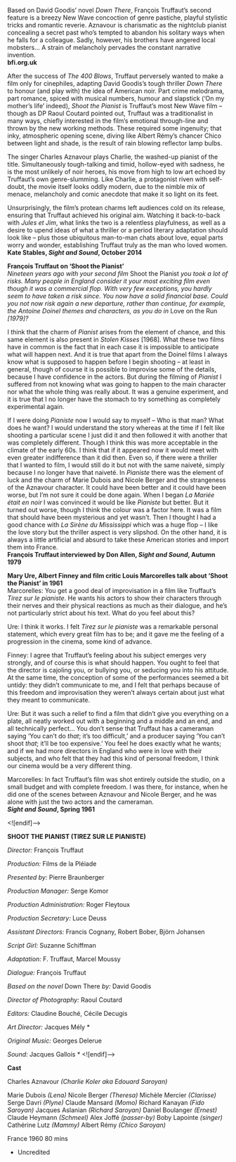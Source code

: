 
Based on David Goodis’ novel _Down There_, François Truffaut’s second feature is a breezy New Wave concoction of genre pastiche, playful stylistic tricks and romantic reverie. Aznavour is charismatic as the nightclub pianist concealing a secret past who’s tempted to abandon his solitary ways when he falls for a colleague. Sadly, however, his brothers have angered local mobsters... A strain of melancholy pervades the constant narrative invention.<br>
**bfi.org.uk**<br>

After the success of _The 400 Blows_, Truffaut perversely wanted to make a film only for cinephiles, adapting David Goodis’s tough thriller _Down There_ to honour (and play with) the idea of American noir. Part crime melodrama, part romance, spiced with musical numbers, humour and slapstick (‘On my mother’s life’ indeed), _Shoot the Pianist_ is Truffaut’s most New Wave film – though as DP Raoul Coutard pointed out, Truffaut was a traditionalist in many ways, chiefly interested in the film’s emotional through-line and thrown by the new working methods. These required some ingenuity; that inky, atmospheric opening scene, diving like Albert Rémy’s chancer Chico between light and shade, is the result of rain blowing reflector lamp bulbs.

The singer Charles Aznavour plays Charlie, the washed-up pianist of the title. Simultaneously tough-talking and timid, hollow-eyed with sadness, he is the most unlikely of noir heroes, his move from high to low art echoed by Truffaut’s own genre-slumming. Like Charlie, a protagonist riven with self-doubt, the movie itself looks oddly modern, due to the nimble mix of menace, melancholy and comic anecdote that make it so light on its feet.

Unsurprisingly, the film’s protean charms left audiences cold on its release, ensuring that Truffaut achieved his original aim. Watching it back-to-back with _Jules et Jim_, what links the two is a relentless playfulness, as well as a desire to upend ideas of what a thriller or a period literary adaptation should look like – plus those ubiquitous man-to-man chats about love, equal parts worry and wonder, establishing Truffaut truly as the man who loved women.<br>
**Kate Stables, _Sight and Sound_, October 2014**

**François Truffaut on ‘Shoot the Pianist’**<br>
_Nineteen years ago with your second film_ Shoot the Pianist _you took a lot of risks. Many people in England consider it your most exciting film even though it was a commercial flop. With very few exceptions, you hardly seem to have taken a risk since. You now have a solid financial base. Could you not now risk again a new departure, rather than continue, for example, the Antoine Doinel themes and characters, as you do in_ Love on the Run _[1979]?_

I think that the charm of _Pianist_ arises from the element of chance, and this same element is also present in _Stolen Kisses_ [1968]. What these two films have in common is the fact that in each case it is impossible to anticipate what will happen next. And it is true that apart from the Doinel films I always know what is supposed to happen before I begin shooting – at least in general, though of course it is possible to improvise some of the details, because I have confidence in the actors. But during the filming of _Pianist_ I suffered from not knowing what was going to happen to the main character nor what the whole thing was really about. It was a genuine experiment, and it is true that I no longer have the stomach to try something as completely experimental again.

If I were doing _Pianiste_ now I would say to myself – Who is that man? What does he want? I would understand the story whereas at the time if I felt like shooting a particular scene I just did it and then followed it with another that was completely different. Though I think this was more acceptable in the climate of the early 60s. I think that if it appeared now it would meet with even greater indifference than it did then. Even so, if there were a thriller that I wanted to film, I would still do it but not with the same naiveté, simply because I no longer have that naiveté. In _Pianiste_ there was the element of luck and the charm of Marie Dubois and Nicole Berger and the strangeness of the Aznavour character. It could have been better and it could have been worse, but I’m not sure it could be done again. When I began _La Mariée était en noir_ I was convinced it would be like _Pianiste_ but better. But it turned out worse, though I think the colour was a factor here. It was a film that should have been mysterious and yet wasn’t. Then I thought I had a good chance with _La Sirène du Mississippi_ which was a huge flop – I like the love story but the thriller aspect is very slipshod. On the other hand, it is always a little artificial and absurd to take these American stories and import them into France.<br>
**François Truffaut interviewed by Don Allen, _Sight and Sound_, Autumn 1979**<br>

**Mary Ure, Albert Finney and film critic Louis Marcorelles talk about ‘Shoot the Pianist’ in 1961**<br>
Marcorelles: You get a good deal of improvisation in a film like Truffaut’s _Tirez sur Ie pianiste_. He wants his actors to show their characters through their nerves and their physical reactions as much as their dialogue, and he’s not particularly strict about his text. What do you feel about this?

Ure: I think it works. I felt _Tirez sur le pianiste_ was a remarkable personal statement, which every great film has to be; and it gave me the feeling of a progression in the cinema, some kind of advance.

Finney: I agree that Truffaut’s feeling about his subject emerges very strongly, and of course this is what should happen. You ought to feel that the director is cajoling you, or bullying you, or seducing you into his attitude. At the same time, the conception of some of the performances seemed a bit untidy: they didn’t communicate to me, and I felt that perhaps because of this freedom and improvisation they weren’t always certain about just what they meant to communicate.

Ure: But it was such a relief to find a film that didn’t give you everything on a plate, all neatly worked out with a beginning and a middle and an end, and all technically perfect... You don’t sense that Truffaut has a cameraman saying ‘You can’t do _that_; it’s too difficult,’ and a producer saying ‘You can’t shoot _that_; it’ll be too expensive.’ You feel he does exactly what he wants; and if we had more directors in England who were in love with their subjects, and who felt that they had this kind of personal freedom, I think our cinema would be a very different thing.

Marcorelles: In fact Truffaut’s film was shot entirely outside the studio, on a small budget and with complete freedom. I was there, for instance, when he did one of the scenes between Aznavour and Nicole Berger, and he was alone with just the two actors and the cameraman.<br>
**_Sight and Sound_, Spring 1961**<br>

<![endif]-->

**SHOOT THE PIANIST (TIREZ SUR LE PIANISTE)**

_Director:_ François Truffaut

_Production:_ Films de la Pléiade

_Presented by:_ Pierre Braunberger

_Production Manager:_ Serge Komor

_Production Administration:_ Roger Fleytoux

_Production Secretary:_ Luce Deuss

_Assistant Directors:_ Francis Cognany, Robert Bober, Björn Johansen

_Script Girl:_ Suzanne Schiffman

_Adaptation:_ F. Truffaut, Marcel Moussy

_Dialogue:_ François Truffaut

_Based on the novel_ Down There _by:_ David Goodis

_Director of Photography:_ Raoul Coutard

_Editors:_ Claudine Bouché, Cécile Decugis

_Art Director:_ Jacques Mély *

_Original Music:_ Georges Delerue

_Sound:_ Jacques Gallois *
<![endif]-->

**Cast**

Charles Aznavour _(Charlie Koler aka Edouard Saroyan)_

Marie Dubois _(Lena)_
Nicole Berger _(Theresa)_
Michèle Mercier _(Clarisse)_
Serge Davri _(Plyne)_
Claude Mansard _(Momo)_
Richard Kanayan _(Fido Saroyan)_
Jacques Aslanian _(Richard Saroyan)_
Daniel Boulanger _(Ernest)_
Claude Heymann _(Schmeel)_
Alex Joffé _(passer-by)_
Boby Lapointe _(singer)_
Cathérine Lutz _(Mammy)_
Albert Rémy _(Chico Saroyan)_

France 1960
80 mins

* Uncredited
<!--stackedit_data:
eyJoaXN0b3J5IjpbNjA3NTY0OTUxXX0=
-->